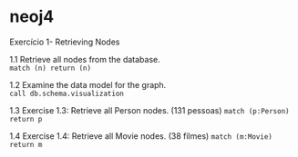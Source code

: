 # neoj4
Exercício 1- Retrieving Nodes  

1.1 Retrieve all nodes from the database.  
`match (n) return (n)`  

1.2 Examine the data model for the graph.  
`call db.schema.visualization`  

1.3 Exercise 1.3: Retrieve all Person nodes.  (131 pessoas)
`match (p:Person) return p`  

1.4 Exercise 1.4: Retrieve all Movie nodes. (38 filmes) 
`match (m:Movie) return m`

